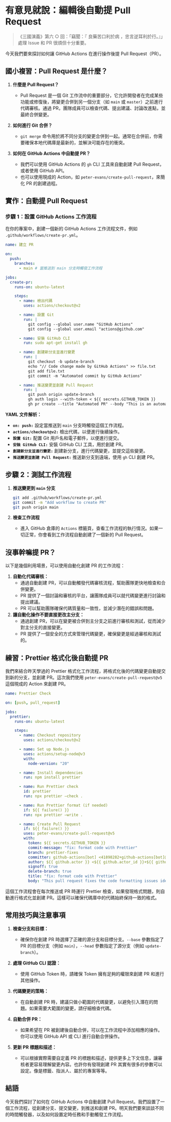 # 有意見就說：編輯後自動提 Pull Request

> 《三國演義》第六 ○ 回：「竊聞：『 良藥苦口利於病 ，忠言逆耳利於行。』」處理 Issue 和 PR 很煩但十分重要。

今天我們要來探討如何讓 GitHub Actions 在進行操作後提 Pull Request（PR）。

## 國小複習：Pull Request 是什麼？

1. **什麼是 Pull Request？**

   - Pull Request 是一個 Git 工作流中的重要部分，它允許開發者在完成某些功能或修復後，將變更合併到另一個分支（如 `main` 或 `master`）之前進行代碼審核。通過 PR，團隊成員可以檢查代碼、提出建議、討論改進點，並最終合併變更。

2. **如何進行 Git 合併？**

   - `git merge` 命令用於將不同分支的變更合併到一起。通常在合併前，你需要確保本地代碼庫是最新的，並解決可能存在的衝突。

3. **如何在 GitHub Actions 中自動提 PR？**
   - 我們可以使用 GitHub Actions 的 `gh` CLI 工具來自動創建 Pull Request，或者使用 GitHub API。
   - 也可以使用現成的 Action，如 `peter-evans/create-pull-request`，來簡化 PR 的創建過程。

## 實作：自動提 Pull Request

### 步驟 1：設置 GitHub Actions 工作流程

  在你的專案中，創建一個新的 GitHub Actions 工作流程文件，例如 `.github/workflows/create-pr.yml`。

  ```yaml
  name: 建立 PR

  on:
    push:
      branches:
        - main # 當推送到 main 分支時觸發工作流程

  jobs:
    create-pr:
      runs-on: ubuntu-latest

      steps:
        - name: 檢出代碼
          uses: actions/checkout@v2

        - name: 設置 Git
          run: |
            git config --global user.name "GitHub Actions"
            git config --global user.email "actions@github.com"

        - name: 安裝 GitHub CLI
          run: sudo apt-get install gh

        - name: 創建新分支並進行變更
          run: |
            git checkout -b update-branch
            echo "// Code change made by GitHub Actions" >> file.txt
            git add file.txt
            git commit -m "Automated commit by GitHub Actions"

        - name: 推送變更並創建 Pull Request
          run: |
            git push origin update-branch
            gh auth login --with-token < ${{ secrets.GITHUB_TOKEN }}
            gh pr create --title "Automated PR" --body "This is an automated PR created by GitHub Actions" --base main --head update-branch
  ```

  **YAML 文件解析：**

  - **`on: push:`** 設定當推送到 `main` 分支時觸發這個工作流程。
  - **`actions/checkout@v2:`** 檢出代碼，以便進行後續操作。
  - **`設置 Git:`** 配置 Git 用戶名和電子郵件，以便進行提交。
  - **`安裝 GitHub CLI:`** 安裝 GitHub CLI 工具，用於創建 PR。
  - **`創建新分支並進行變更:`** 創建新分支，進行代碼變更，並提交這些變更。
  - **`推送變更並創建 Pull Request:`** 推送新分支到遠端，使用 `gh` CLI 創建 PR。

## 步驟 2：測試工作流程

1. **推送變更到 `main` 分支**

   ```bash
   git add .github/workflows/create-pr.yml
   git commit -m "Add workflow to create PR"
   git push origin main
   ```

2. **檢查工作流程**

   - 進入 GitHub 倉庫的 `Actions` 標籤頁，查看工作流程的執行情況。如果一切正常，你會看到工作流程自動創建了一個新的 Pull Request。

## 沒事幹嘛提 PR？

以下是幾個利用場景，可以使用自動化創建 PR 的工作流程：

1. **自動化代碼審核：**
   - 通過自動創建 PR，可以自動觸發代碼審核流程，幫助團隊更快地檢查和合併變更。
   - PR 提供了一個討論和審核的平台，讓團隊成員可以就代碼變更進行討論和提出建議。
   - PR 可以幫助團隊確保代碼質量和一致性，並減少潛在的錯誤和問題。
2. **讓自動化操作不要直接更改主分支：**
   - 通過創建 PR，可以在變更被合併到主分支之前進行審核和測試，從而減少對主分支的直接變更。
   - PR 提供了一個安全的方式來管理代碼變更，確保變更是經過審核和測試的。

## 練習：Prettier 格式化後自動提 PR

我們來結合昨天學過的 Prettier 格式化工作流程，將格式化後的代碼變更自動提交到新的分支，並創建 PR。這次我們使用 `peter-evans/create-pull-request@v5` 這個現成的 Action 來創建 PR。

```yaml
name: Prettier Check

on: [push, pull_request]

jobs:
  prettier:
    runs-on: ubuntu-latest

    steps:
      - name: Checkout repository
        uses: actions/checkout@v2

      - name: Set up Node.js
        uses: actions/setup-node@v3
        with:
          node-version: "20"

      - name: Install dependencies
        run: npm install prettier

      - name: Run Prettier check
        id: prettier
        run: npx prettier —check .

      - name: Run Prettier format (if needed)
        if: ${{ failure() }}
        run: npx prettier —write .

      - name: Create Pull Request
        if: ${{ failure() }}
        uses: peter-evans/create-pull-request@v5
        with:
          token: ${{ secrets.GITHUB_TOKEN }}
          commit-message: "fix: format code with Prettier"
          branch: prettier-fixes
          committer: github-actions[bot] <41898282+github-actions[bot]@users.noreply.github.com>
          author: ${{ github.actor }} <${{ github.actor_id }}+${{ github.actor }}@users.noreply.github.com>
          signoff: true
          delete-branch: true
          title: "fix: format code with Prettier"
          body: "This pull request fixes the code formatting issues identified by Prettier."
```

這個工作流程會在每次推送或 PR 時運行 Prettier 檢查，如果發現格式問題，則自動進行格式化並創建 PR。這樣可以確保代碼庫中的代碼始終保持一致的格式。

## 常用技巧與注意事項

1. **檢查分支和目標：**

   - 確保你在創建 PR 時選擇了正確的源分支和目標分支。`--base` 參數指定了 PR 的目標分支（例如 `main`），`--head` 參數指定了源分支（例如 `update-branch`）。

2. **處理 GitHub CLI 認證：**

   - 使用 GitHub Token 時，請確保 Token 擁有足夠的權限來創建 PR 和進行其他操作。

3. **代碼變更的策略：**

   - 在自動創建 PR 時，建議只做小範圍的代碼變更，以避免引入潛在的問題。如果需要大範圍的變更，請仔細檢查代碼。

4. **自動合併 PR：**

   - 如果希望在 PR 被創建後自動合併，可以在工作流程中添加相應的操作。你可以使用 GitHub API 或 CLI 進行自動合併操作。

5. **更新 PR 標題和描述：**
   - 可以根據實際需要自定義 PR 的標題和描述，提供更多上下文信息，讓審核者更容易理解變更內容。也許你有發現創建 PR 其實有很多的參數可以設定。像是標籤、指派人、屬於的專案等等。

## 結語

今天我們探討了如何在 GitHub Actions 中自動創建 Pull Request。我們設置了一個工作流程，從創建分支、提交變更，到推送和創建 PR。明天我們要來談談不同的時間觸發器，以及如何設置定時任務和手動觸發工作流程。
